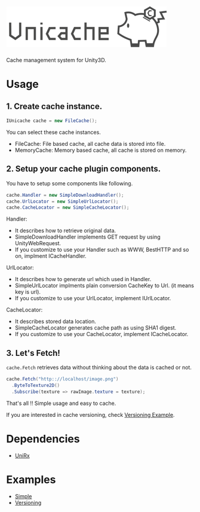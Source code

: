 # ![Logo](./art/unicache-logo-horizontal.png)

Cache management system for Unity3D.

# Usage

## 1. Create cache instance.

```cs
IUnicache cache = new FileCache();
```

You can select these cache instances.

- FileCache: File based cache, all cache data is stored into file.
- MemoryCache: Memory based cache, all cache is stored on memory.

## 2. Setup your cache plugin components.

You have to setup some components like following.

```cs
cache.Handler = new SimpleDownloadHandler();
cache.UrlLocator = new SimpleUrlLocator();
cache.CacheLocator = new SimpleCacheLocator();
```

Handler:

- It describes how to retrieve original data.
- SimpleDownloadHandler implements GET request by using UnityWebRequest.
- If you customize to use your Handler such as WWW, BestHTTP and so on, implment ICacheHandler.

UrlLocator:

- It describes how to generate url which used in Handler.
- SimpleUrlLocator implments plain conversion CacheKey to Url. (it means key is url).
- If you customize to use your UrlLocator, implement IUrlLocator.

CacheLocator:

- It describes stored data location.
- SimpleCacheLocator generates cache path as using SHA1 digest.
- If you customize to use your CacheLocator, implement ICacheLocator.

## 3. Let's Fetch!

`cache.Fetch` retrieves data without thinking about the data is cached or not.

```cs
cache.Fetch("http:://localhost/image.png")
  .ByteToTexture2D()
  .Subscribe(texture => rawImage.texture = texture);
```

That's all !!
Simple usage and easy to cache.

If you are interested in cache versioning, check [Versioning Example](https://github.com/mattak/Unicache/tree/master/Assets/Plugins/Unicache/Examples/Versioning).

# Dependencies

- [UniRx](https://github.com/neuecc/UniRx)

# Examples

- [Simple](https://github.com/mattak/Unicache/tree/master/Assets/Plugins/Unicache/Examples/Simple)
- [Versioning](https://github.com/mattak/Unicache/tree/master/Assets/Plugins/Unicache/Examples/Versioning)
